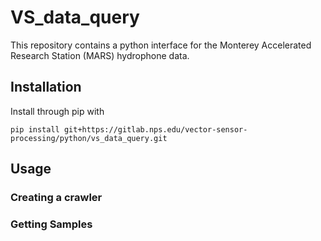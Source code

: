 # VS_data_query

This repository contains a python interface for the Monterey Accelerated Research Station (MARS) hydrophone data.

## Installation

Install through pip with

`pip install git+https://gitlab.nps.edu/vector-sensor-processing/python/vs_data_query.git`

## Usage

### Creating a crawler

### Getting Samples


